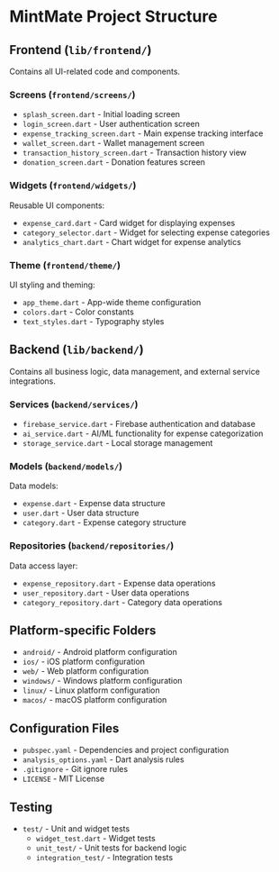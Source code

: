 # MintMate Project Structure

## Frontend (`lib/frontend/`)
Contains all UI-related code and components.

### Screens (`frontend/screens/`)
- `splash_screen.dart` - Initial loading screen
- `login_screen.dart` - User authentication screen
- `expense_tracking_screen.dart` - Main expense tracking interface
- `wallet_screen.dart` - Wallet management screen
- `transaction_history_screen.dart` - Transaction history view
- `donation_screen.dart` - Donation features screen

### Widgets (`frontend/widgets/`)
Reusable UI components:
- `expense_card.dart` - Card widget for displaying expenses
- `category_selector.dart` - Widget for selecting expense categories
- `analytics_chart.dart` - Chart widget for expense analytics

### Theme (`frontend/theme/`)
UI styling and theming:
- `app_theme.dart` - App-wide theme configuration
- `colors.dart` - Color constants
- `text_styles.dart` - Typography styles

## Backend (`lib/backend/`)
Contains all business logic, data management, and external service integrations.

### Services (`backend/services/`)
- `firebase_service.dart` - Firebase authentication and database
- `ai_service.dart` - AI/ML functionality for expense categorization
- `storage_service.dart` - Local storage management

### Models (`backend/models/`)
Data models:
- `expense.dart` - Expense data structure
- `user.dart` - User data structure
- `category.dart` - Expense category structure

### Repositories (`backend/repositories/`)
Data access layer:
- `expense_repository.dart` - Expense data operations
- `user_repository.dart` - User data operations
- `category_repository.dart` - Category data operations

## Platform-specific Folders
- `android/` - Android platform configuration
- `ios/` - iOS platform configuration
- `web/` - Web platform configuration
- `windows/` - Windows platform configuration
- `linux/` - Linux platform configuration
- `macos/` - macOS platform configuration

## Configuration Files
- `pubspec.yaml` - Dependencies and project configuration
- `analysis_options.yaml` - Dart analysis rules
- `.gitignore` - Git ignore rules
- `LICENSE` - MIT License

## Testing
- `test/` - Unit and widget tests
  - `widget_test.dart` - Widget tests
  - `unit_test/` - Unit tests for backend logic
  - `integration_test/` - Integration tests 